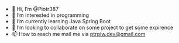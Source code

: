 - 👋 Hi, I’m @Piotr387
- 👀 I’m interested in programming
- 🌱 I’m currently learning Java Spring Boot
- 💞️ I’m looking to collaborate on some project to get some expirence
- 📫 How to reach me mail me via ptrpiw.dev@gmail.com

<!---
Piotr387/Piotr387 is a ✨ special ✨ repository because its `README.md` (this file) appears on your GitHub profile.
You can click the Preview link to take a look at your changes.
--->
